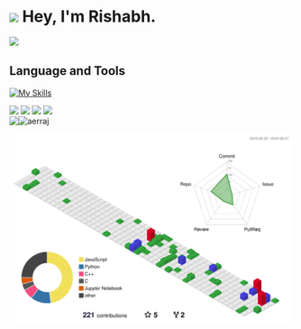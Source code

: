 <h1><img src="https://emojis.slackmojis.com/emojis/images/1531849430/4246/blob-sunglasses.gif?1531849430" width="30"/> <span> Hey, I'm Rishabh. </span></h1>

<img src="https://readme-typing-svg.herokuapp.com?vCenter=true&width=500&lines=Student+Developer+and+Engineer;" height="40"/>

## Language and Tools

[![My Skills](https://skillicons.dev/icons?i=c,cpp,js,ts,java,html,css,python,react,redux,npm,nodejs,nextjs,bootstrap,tailwind,materialui,express,mongodb,mysql,postgres,anaconda,bash,linux,mint,ubuntu,tensorflow,flask,vercel,vscode,eclipse,prisma,firebase,git,github,opencv,sklearn,maven,spring,matlab,md,webpack,sublime,vim,powershell,postman)](https://skillicons.dev)

<div>
    <a href="mailto:rraj09102002@gmail.com">
        <img src="https://img.shields.io/badge/-rraj09102002@gmail.com-7B83EB?&style=for-the-badge&logo=Gmail&logoColor=white"></a>  
    <a href="https://www.instagram.com/raj.rishabhh/">   
        <img src="https://img.shields.io/badge/@aerraj_-%23E4405F.svg?&style=for-the-badge&logo=instagram&logoColor=white"></a>  
    <a href="https://www.linkedin.com/in/rishabh-raj-1235771a2/">
        <img src="https://img.shields.io/badge/Rishabh-%230077B5.svg?&style=for-the-badge&logo=linkedin&logoColor=white"></a> 
    <img src="https://komarev.com/ghpvc/?username=aerraj&color=brightgreen&style=for-the-badge">
    </div>
  <div style="display: flex;">

  <img src="https://github-readme-stats.vercel.app/api/top-langs/?username=aerraj&layout=compact&theme=midnight" />
  <img  src="https://github-readme-streak-stats.herokuapp.com/?user=aerraj&" alt="aerraj" />
  </div>

![](./profile-3d-contrib/profile-gitblock.svg)

